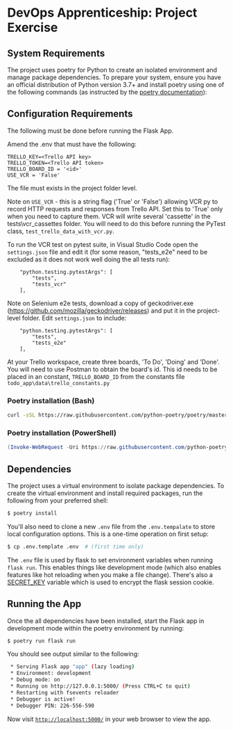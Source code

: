 # DevOps Apprenticeship: Project Exercise

## System Requirements

The project uses poetry for Python to create an isolated environment and manage package dependencies. To prepare your system, ensure you have an official distribution of Python version 3.7+ and install poetry using one of the following commands (as instructed by the [poetry documentation](https://python-poetry.org/docs/#system-requirements)):

## Configuration Requirements 

The following must be done before running the Flask App. 

Amend the .env that must have the following:
```
TRELLO_KEY=<Trello API key>
TRELLO_TOKEN=<Trello API token>
TRELLO_BOARD_ID = '<id>'
USE_VCR = 'False'
``` 
The file must exists in the project folder level.

Note on `USE_VCR` - this is a string flag ('True' or 'False') allowing VCR py to record HTTP requests and responses from Trello API.  Set this to 'True' only when you need to capture them.  VCR will write several 'cassette' in the tests\vcr_cassettes folder.  You will need to do this before running the PyTest class, `test_trello_data_with_vcr.py`.

To run the VCR test on pytest suite, in Visual Studio Code open the `settings.json` file and edit it (for some reason, "tests_e2e" need to be excluded as it does not work well doing the all tests run):
```
    "python.testing.pytestArgs": [
        "tests",
        "tests_vcr"
    ],
```
Note on Selenium e2e tests, download a copy of geckodriver.exe (https://github.com/mozilla/geckodriver/releases) and put it in the project-level folder.  Edit `settings.json` to include:
```
    "python.testing.pytestArgs": [
        "tests",
        "tests_e2e"
    ],
```

At your Trello workspace, create three boards, 'To Do', 'Doing'  and 'Done'.  You will need to use Postman to obtain the board's id.  This id needs to be placed in an constant, ```TRELLO_BOARD_ID``` from the constants file ```todo_app\data\trello_constants.py```

### Poetry installation (Bash)

```bash
curl -sSL https://raw.githubusercontent.com/python-poetry/poetry/master/get-poetry.py | python
```

### Poetry installation (PowerShell)

```powershell
(Invoke-WebRequest -Uri https://raw.githubusercontent.com/python-poetry/poetry/master/get-poetry.py -UseBasicParsing).Content | python
```

## Dependencies

The project uses a virtual environment to isolate package dependencies. To create the virtual environment and install required packages, run the following from your preferred shell:

```bash
$ poetry install
```

You'll also need to clone a new `.env` file from the `.env.tempalate` to store local configuration options. This is a one-time operation on first setup:

```bash
$ cp .env.template .env  # (first time only)
```

The `.env` file is used by flask to set environment variables when running `flask run`. This enables things like development mode (which also enables features like hot reloading when you make a file change). There's also a [SECRET_KEY](https://flask.palletsprojects.com/en/1.1.x/config/#SECRET_KEY) variable which is used to encrypt the flask session cookie.

## Running the App

Once the all dependencies have been installed, start the Flask app in development mode within the poetry environment by running:
```bash
$ poetry run flask run
```

You should see output similar to the following:
```bash
 * Serving Flask app "app" (lazy loading)
 * Environment: development
 * Debug mode: on
 * Running on http://127.0.0.1:5000/ (Press CTRL+C to quit)
 * Restarting with fsevents reloader
 * Debugger is active!
 * Debugger PIN: 226-556-590
```
Now visit [`http://localhost:5000/`](http://localhost:5000/) in your web browser to view the app.
